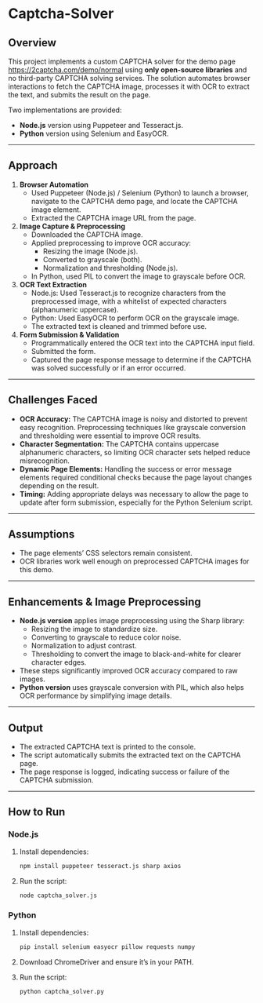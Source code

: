 # Captcha-Solver

## Overview

This project implements a custom CAPTCHA solver for the demo page https://2captcha.com/demo/normal using **only open-source libraries** and no third-party CAPTCHA solving services. The solution automates browser interactions to fetch the CAPTCHA image, processes it with OCR to extract the text, and submits the result on the page.

Two implementations are provided:

- **Node.js** version using Puppeteer and Tesseract.js.
- **Python** version using Selenium and EasyOCR.

---

## Approach

1. **Browser Automation**
    - Used Puppeteer (Node.js) / Selenium (Python) to launch a browser, navigate to the CAPTCHA demo page, and locate the CAPTCHA image element.
    - Extracted the CAPTCHA image URL from the page.
2. **Image Capture & Preprocessing**
    - Downloaded the CAPTCHA image.
    - Applied preprocessing to improve OCR accuracy:
        - Resizing the image (Node.js).
        - Converted to grayscale (both).
        - Normalization and thresholding (Node.js).
    - In Python, used PIL to convert the image to grayscale before OCR.
3. **OCR Text Extraction**
    - Node.js: Used Tesseract.js to recognize characters from the preprocessed image, with a whitelist of expected characters (alphanumeric uppercase).
    - Python: Used EasyOCR to perform OCR on the grayscale image.
    - The extracted text is cleaned and trimmed before use.
4. **Form Submission & Validation**
    - Programmatically entered the OCR text into the CAPTCHA input field.
    - Submitted the form.
    - Captured the page response message to determine if the CAPTCHA was solved successfully or if an error occurred.

---

## Challenges Faced

- **OCR Accuracy:** The CAPTCHA image is noisy and distorted to prevent easy recognition. Preprocessing techniques like grayscale conversion and thresholding were essential to improve OCR results.
- **Character Segmentation:** The CAPTCHA contains uppercase alphanumeric characters, so limiting OCR character sets helped reduce misrecognition.
- **Dynamic Page Elements:** Handling the success or error message elements required conditional checks because the page layout changes depending on the result.
- **Timing:** Adding appropriate delays was necessary to allow the page to update after form submission, especially for the Python Selenium script.

---

## Assumptions

- The page elements’ CSS selectors remain consistent.
- OCR libraries work well enough on preprocessed CAPTCHA images for this demo.

---

## Enhancements & Image Preprocessing

- **Node.js version** applies image preprocessing using the Sharp library:
    - Resizing the image to standardize size.
    - Converting to grayscale to reduce color noise.
    - Normalization to adjust contrast.
    - Thresholding to convert the image to black-and-white for clearer character edges.
- These steps significantly improved OCR accuracy compared to raw images.
- **Python version** uses grayscale conversion with PIL, which also helps OCR performance by simplifying image details.

---

## Output

- The extracted CAPTCHA text is printed to the console.
- The script automatically submits the extracted text on the CAPTCHA page.
- The page response is logged, indicating success or failure of the CAPTCHA submission.

---

## How to Run

### Node.js

1. Install dependencies:
    
    ```bash
    npm install puppeteer tesseract.js sharp axios
    
    ```
    
2. Run the script:
    
    ```bash
    node captcha_solver.js
    
    ```
    

### Python

1. Install dependencies:
    
    ```bash
    pip install selenium easyocr pillow requests numpy
    
    ```
    
2. Download ChromeDriver and ensure it’s in your PATH.
3. Run the script:
    
    ```bash
    python captcha_solver.py
    
    ```
